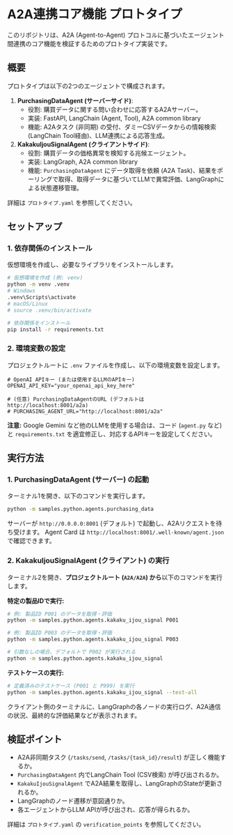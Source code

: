# A2A連携コア機能 プロトタイプ

このリポジトリは、A2A (Agent-to-Agent) プロトコルに基づいたエージェント間連携のコア機能を検証するためのプロトタイプ実装です。

## 概要

プロトタイプは以下の2つのエージェントで構成されます。

1.  **PurchasingDataAgent (サーバーサイド)**:
    *   役割: 購買データに関する問い合わせに応答するA2Aサーバー。
    *   実装: FastAPI, LangChain (Agent, Tool), A2A common library
    *   機能: A2Aタスク (非同期) の受付、ダミーCSVデータからの情報検索 (LangChain Tool経由)、LLM連携による応答生成。
2.  **KakakuIjouSignalAgent (クライアントサイド)**:
    *   役割: 購買データの価格異常を検知する兆候エージェント。
    *   実装: LangGraph, A2A common library
    *   機能: `PurchasingDataAgent` にデータ取得を依頼 (A2A Task)、結果をポーリングで取得、取得データに基づいてLLMで異常評価、LangGraphによる状態遷移管理。

詳細は `プロトタイプ.yaml` を参照してください。

## セットアップ

### 1. 依存関係のインストール

仮想環境を作成し、必要なライブラリをインストールします。

```bash
# 仮想環境を作成 (例: venv)
python -m venv .venv
# Windows
.venv\Scripts\activate
# macOS/Linux
# source .venv/bin/activate

# 依存関係をインストール
pip install -r requirements.txt
```

### 2. 環境変数の設定

プロジェクトルートに `.env` ファイルを作成し、以下の環境変数を設定します。

```dotenv
# OpenAI APIキー (または使用するLLMのAPIキー)
OPENAI_API_KEY="your_openai_api_key_here"

# (任意) PurchasingDataAgentのURL (デフォルトは http://localhost:8001/a2a)
# PURCHASING_AGENT_URL="http://localhost:8001/a2a"
```

**注意:** Google Gemini など他のLLMを使用する場合は、コード (`agent.py` など) と `requirements.txt` を適宜修正し、対応するAPIキーを設定してください。

## 実行方法

### 1. PurchasingDataAgent (サーバー) の起動

ターミナル1を開き、以下のコマンドを実行します。

```bash
python -m samples.python.agents.purchasing_data
```

サーバーが `http://0.0.0.0:8001` (デフォルト) で起動し、A2Aリクエストを待ち受けます。
Agent Card は `http://localhost:8001/.well-known/agent.json` で確認できます。

### 2. KakakuIjouSignalAgent (クライアント) の実行

ターミナル2を開き、**プロジェクトルート (`A2A/A2A`) から**以下のコマンドを実行します。

**特定の製品IDで実行:**

```bash
# 例: 製品ID P001 のデータを取得・評価
python -m samples.python.agents.kakaku_ijou_signal P001

# 例: 製品ID P003 のデータを取得・評価
python -m samples.python.agents.kakaku_ijou_signal P003

# 引数なしの場合、デフォルトで P002 が実行される
python -m samples.python.agents.kakaku_ijou_signal
```

**テストケースの実行:**

```bash
# 定義済みのテストケース (P001 と P999) を実行
python -m samples.python.agents.kakaku_ijou_signal --test-all
```

クライアント側のターミナルに、LangGraphの各ノードの実行ログ、A2A通信の状況、最終的な評価結果などが表示されます。

## 検証ポイント

*   A2A非同期タスク (`/tasks/send`, `/tasks/{task_id}/result`) が正しく機能するか。
*   `PurchasingDataAgent` 内でLangChain Tool (CSV検索) が呼び出されるか。
*   `KakakuIjouSignalAgent` でA2A結果を取得し、LangGraphのStateが更新されるか。
*   LangGraphのノード遷移が意図通りか。
*   各エージェントからLLM APIが呼び出され、応答が得られるか。

詳細は `プロトタイプ.yaml` の `verification_points` を参照してください。
